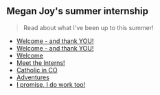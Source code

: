 ## Megan Joy's summer internship
>Read about what I've been up to this summer!
- [Welcome - and thank YOU!](https://mjheinhold.github.io/focus-intern-2021/2021/06/28/Welcome-and-thank-YOU)
- [Welcome - and thank YOU!](_posts/welcome_and_thank_you.html)
- <a href="https://mjheinhold.github.io/focus-intern-2021/_posts/welcome_and_thank_you.html">Welcome</a>
- [Meet the Interns!](https://mjheinhold.github.io/focus-intern-2021/meet-the-interns)
- [Catholic in CO](https://mjheinhold.github.io/focus-intern-2021/catholic-in-co)
- [Adventures](https://mjheinhold.github.io/focus-intern-2021/summer-adventures)
- [I promise, I do work too!](https://mjheinhold.github.io/focus-intern-2021/professional-development)

